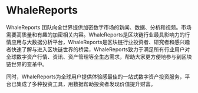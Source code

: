 # 

# WhaleReports

WhaleReports 团队向全世界提供加密数字市场的新闻、数据、分析和视频。市场需要高质量和有趣的加密相关内容。WhaleReports是区块链行业最具影响力的行情应用与大数据分析平台，WhaleReports是区块链行业投资者、研究者和感兴趣者快速了解与进入区块链世界的桥梁，WhaleReports致力于满足所有行业用户对全球数字资产行情、资讯、资产管理等全生态需求，帮助大家更方便地参与到区块链世界的变革中。

同时，WhaleReports为全球用户提供体验感最佳的一站式数字资产投资服务，平台已集成了多种投资工具，用数据帮助投资者发现价值提升财富。

